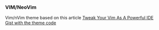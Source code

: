 ### VIM/NeoVim


Vim/nVim theme based on this article 
[Tweak Your Vim As A Powerful IDE](https://levelup.gitconnected.com/tweak-your-vim-as-a-powerful-ide-fcea5f7eff9c)
[Gist with the theme code](https://gist.githubusercontent.com/deryrahman/5f4e714646e2edbdd1b0f75cb737fbc5/raw/a53a8b54c46f87f36c1e8a814b69f8a9c8ce2808/.vimrc)
